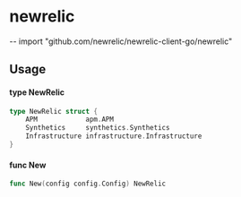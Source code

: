 # newrelic
--
    import "github.com/newrelic/newrelic-client-go/newrelic"


## Usage

#### type NewRelic

```go
type NewRelic struct {
	APM            apm.APM
	Synthetics     synthetics.Synthetics
	Infrastructure infrastructure.Infrastructure
}
```


#### func  New

```go
func New(config config.Config) NewRelic
```
